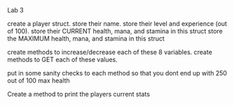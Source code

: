 Lab 3

create a player struct.
store their name.
store their level and experience (out of 100).
store their CURRENT health, mana, and stamina in this struct
store the MAXIMUM health, mana, and stamina in this struct

create methods to increase/decrease each of these 8 variables.
create methods to GET each of these values.

put in some sanity checks to each method so that you dont end up with 250 out of 100 max health

Create a method to print the players current stats


